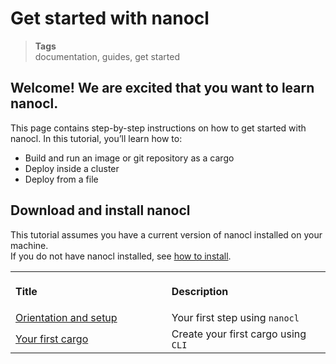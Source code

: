 <h1 id="nxtmdoc-meta-title">Get started with nanocl</h1>

<blockquote class="tags">
 <strong>Tags</strong>
 </br>
 <span id="nxtmdoc-meta-keywords">
  documentation, guides, get started
 </span>
</blockquote>

## Welcome! We are excited that you want to learn nanocl.

<p id="nxtmdoc-meta-description">

This page contains step-by-step instructions on how to get started with nanocl.
In this tutorial, you’ll learn how to:

- Build and run an image or git repository as a cargo
- Deploy inside a cluster
- Deploy from a file

</p>

## Download and install nanocl

This tutorial assumes you have a current version of nanocl installed on your
machine.</br> If you do not have nanocl installed, see
[how to install](./../../installation).

<table>
  <tr>
    <th align="left">
      <img class="nxtmdoc-delete" width="506" height="1" />
      <p>Title</p>
    </th>
    <th align="left">
      <img class="nxtmdoc-delete" width="506" height="1" />
      <p>Description</p>
    </th>
  </tr>
  <tr>
    <td>
      <a href="./1.orientation-and-setup.md">Orientation and setup</a>
    </td>
    <td>
      Your first step using <code class="plaintext">nanocl</code>
    </td>
  </tr>
    <tr>
    <td>
      <a href="./2.your-first-cargo.md">Your first cargo</a>
    </td>
    <td>
      Create your first cargo using <code class="plaintext">CLI</code>
    </td>
  </tr>
</table>
